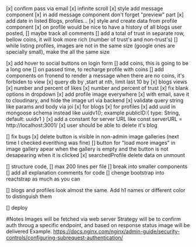 [x] confirm pass via email
[x] infinite scroll
[x] style add message component
[x] in add message component don't forget "preview" part
[x] add date in listed Blogs, profiles...
[x] style and create data from profile component
    [x] on profile would be nice to have a history of all blogs user posted,
    [] maybe track all comments
    [] add a total of trust in separate row, bellow coins, it will look more rich (number of trust's and non-trust's)
    [] while listing profiles, images are not in the same size (google ones are specially small), make the all the same size

[x] add hover to social buttons on login form
[] add coins, this is going to be a long one
        [] on passed time, to recharge profile with coins
        [] add components on fronend to render a message when there are no coins, it's forbiden to view
[x] query db by ,start at nth, limit last 10 by
        [x] blogs views
        [x] number and percent of likes
        [x] number and percent of trust
[x] fix blank options in dropdown
[x] add profile image everywhere
        [x] with email, save it to cloudinary, and hide the image url via backend
[x] validate query string like params and body via joi
        [x] for blogs
        [x] for profiles
[x] add uuid in mongoose schema instead like uuidv1(); example publicID:{ type: String, default: uuidv1 }
[x] add a constant for server URL like const serverURL = http://localhost:3001/
[x] user should be able to delete it's blog

[] fix bugs
        [x] delete button is visible in non-admin image galleries (next time I checked everithing was fine)
        [] button for "load more images" in image gallery apear when the gallery is empty and
        the button is not desapearing when it is clicked
        [x] searchedProfile delete data on unmount

[] structure code, 
        [] max 200 lines per file
        [] break into smaller components
        [] add all explanation comments for code
        [] chenge bootstrap into reactstrap as much as you can

[] blogs and profiles look almost the same. Add h1 names or different color to distinguish them

[] deploy

#Notes
Images will be fetched via web server
Strategy will be to confirm auth throug a specific endpoint, and based on response status image will be delivered
Example.
https://docs.nginx.com/nginx/admin-guide/security-controls/configuring-subrequest-authentication/